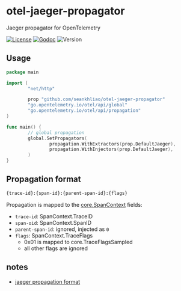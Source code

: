 # otel-jaeger-propagator

Jaeger propagator for OpenTelemetry

[![License](https://img.shields.io/github/license/seankhliao/otel-jaeger-propagator.svg?style=flat-square)](LICENSE)
[![Godoc](http://img.shields.io/badge/godoc-reference-blue.svg?style=flat-square)](https://godoc.org/github.com/seankhliao/otel-jaeger-propagator)
![Version](https://img.shields.io/github/v/tag/seankhliao/otel-jaeger-propagator?sort=semver&style=flat-square)

## Usage

```go
package main

import (
        "net/http"

        prop "github.com/seankhliao/otel-jaeger-propagator"
        "go.opentelemetry.io/otel/api/global"
        "go.opentelemetry.io/otel/api/propagation"
)

func main() {
        // global propagation
        global.SetPropagators(
                propagation.WithExtractors(prop.DefaultJaeger),
                propagation.WithInjectors(prop.DefaultJaeger),
        )
}
```

## Propagation format

```txt
{trace-id}:{span-id}:{parent-span-id}:{flags}
```

Propagation is mapped to the [core.SpanContext](https://godoc.org/go.opentelemetry.io/otel/api/core#SpanContext) fields:

- `trace-id`: SpanContext.TraceID
- `span-oid`: SpanContext.SpanID
- `parent-span-id`: ignored, injected as `0`
- `flags`: SpanContext.TraceFlags
  - 0x01 is mapped to core.TraceFlagsSampled
  - all other flags are ignored

## notes

- [jaeger propagation format][jprop]

[jprop]: https://www.jaegertracing.io/docs/1.17/client-libraries/#propagation-format
